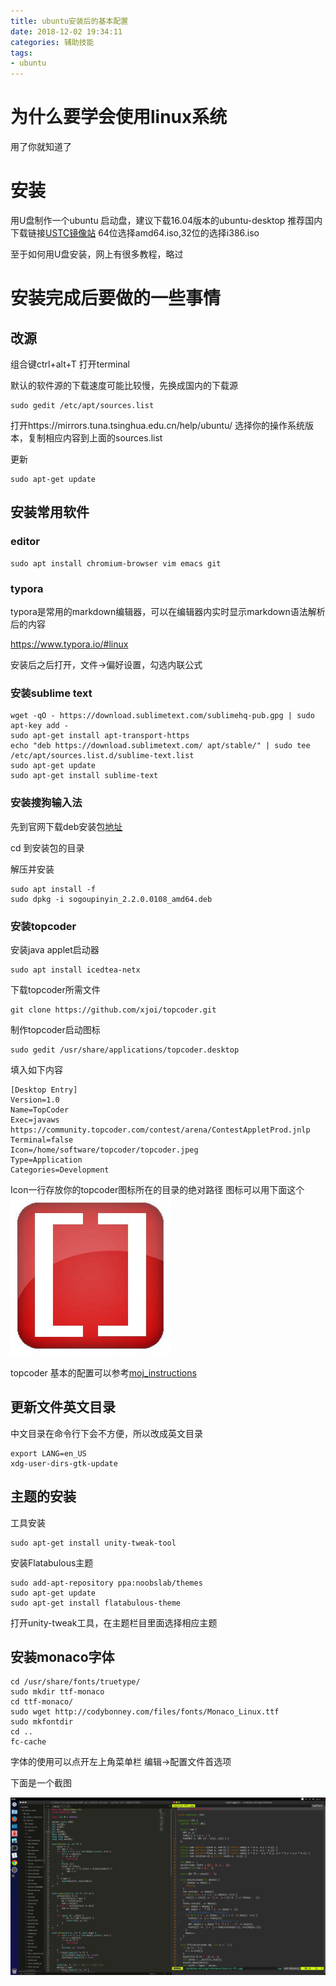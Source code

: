 ```yaml
---
title: ubuntu安装后的基本配置
date: 2018-12-02 19:34:11
categories: 辅助技能
tags:
- ubuntu
---
```


# 为什么要学会使用linux系统

用了你就知道了

# 安装

用U盘制作一个ubuntu 启动盘，建议下载16.04版本的ubuntu-desktop
推荐国内下载链接[USTC镜像站](http://mirrors.ustc.edu.cn/ubuntu-releases/16.04/)
64位选择amd64.iso,32位的选择i386.iso

至于如何用U盘安装，网上有很多教程，略过


# 安装完成后要做的一些事情

## 改源

组合键ctrl+alt+T 打开terminal

默认的软件源的下载速度可能比较慢，先换成国内的下载源
```
sudo gedit /etc/apt/sources.list
```
打开https://mirrors.tuna.tsinghua.edu.cn/help/ubuntu/
选择你的操作系统版本，复制相应内容到上面的sources.list

更新
```
sudo apt-get update
```


## 安装常用软件

### editor
```
sudo apt install chromium-browser vim emacs git
```

### typora

typora是常用的markdown编辑器，可以在编辑器内实时显示markdown语法解析后的内容

https://www.typora.io/#linux

安装后之后打开，文件->偏好设置，勾选内联公式

### 安装sublime text
```
wget -qO - https://download.sublimetext.com/sublimehq-pub.gpg | sudo apt-key add -
sudo apt-get install apt-transport-https
echo "deb https://download.sublimetext.com/ apt/stable/" | sudo tee /etc/apt/sources.list.d/sublime-text.list
sudo apt-get update
sudo apt-get install sublime-text
```

### 安装搜狗输入法
先到官网下载deb安装包[地址](https://pinyin.sogou.com/linux/?r=pinyin)

cd 到安装包的目录

解压并安装
```
sudo apt install -f
sudo dpkg -i sogoupinyin_2.2.0.0108_amd64.deb
```

### 安装topcoder

安装java applet启动器 
```
sudo apt install icedtea-netx
```

下载topcoder所需文件
```
git clone https://github.com/xjoi/topcoder.git
```

制作topcoder启动图标
```
sudo gedit /usr/share/applications/topcoder.desktop
```
填入如下内容
```
[Desktop Entry]
Version=1.0
Name=TopCoder
Exec=javaws https://community.topcoder.com/contest/arena/ContestAppletProd.jnlp
Terminal=false
Icon=/home/software/topcoder/topcoder.jpeg
Type=Application
Categories=Development
```
Icon一行存放你的topcoder图标所在的目录的绝对路径
图标可以用下面这个
![图标](/img/topcoder.jpeg)

topcoder 基本的配置可以参考[moj_instructions](https://github.com/xjoi/topcoder/blob/master/moj_instructions.txt)

## 更新文件英文目录
中文目录在命令行下会不方便，所以改成英文目录

```
export LANG=en_US
xdg-user-dirs-gtk-update
```

## 主题的安装

工具安装
```
sudo apt-get install unity-tweak-tool
```

安装Flatabulous主题
```
sudo add-apt-repository ppa:noobslab/themes
sudo apt-get update
sudo apt-get install flatabulous-theme
```

打开unity-tweak工具，在主题栏目里面选择相应主题

## 安装monaco字体

```
cd /usr/share/fonts/truetype/
sudo mkdir ttf-monaco
cd ttf-monaco/
sudo wget http://codybonney.com/files/fonts/Monaco_Linux.ttf
sudo mkfontdir
cd ..
fc-cache
```
字体的使用可以点开左上角菜单栏 编辑->配置文件首选项

下面是一个截图

![ubuntu](/img/ubuntu.png)

